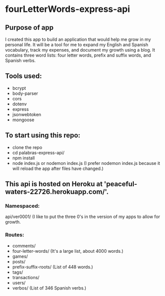 # fourLetterWords-express-api

## Purpose of app
I created this app to build an application that would help me grow in my personal life. It will be a tool for me to expand my English and Spanish vocabulary, track my expenses, and document my growth using a blog.
It contains three word lists: four letter words, prefix and suffix words, and Spanish verbs.

## Tools used:
* bcrypt
* body-parser
* cors
* dotenv
* express
* jsonwebtoken
* mongoose

## To start using this repo:
* clone the repo
* cd palabras-express-api/
* npm install
* node index.js or nodemon index.js (I prefer nodemon index.js because it will reload the app after files have changed.)

## This api is hosted on Heroku at 'peaceful-waters-22726.herokuapp.com/'.
### Namespaced:
api/ver0001/ (I like to put the three 0's in the version of my apps to allow for growth.
### Routes:
* comments/
* four-letter-words/ (It's a large list, about 4000 words.)
* games/
* posts/
* prefix-suffix-roots/ (List of 448 words.)
* tags/
* transactions/
* users/
* verbos/ (List of 346 Spanish verbs.)


